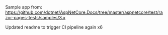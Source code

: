 Sample app from: https://github.com/dotnet/AspNetCore.Docs/tree/master/aspnetcore/test/razor-pages-tests/samples/3.x

Updated readme to trigger CI pipeline again x6